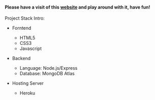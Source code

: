 <h4>Please have a visit of this <a href="https://blooming-sands-22963.herokuapp.com/">website</a> and play around with it, have fun!</h4>

<p>Project Stack Intro:<P>

+ Forntend
  + HTML5
  + CSS3
  + Javascript

+ Backend
  + Language: Node.js/Express
  + Database: MongoDB Atlas

+ Hosting Server
  + Heroku
